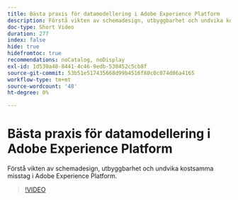 ```yaml
---
title: Bästa praxis för datamodellering i Adobe Experience Platform
description: Förstå vikten av schemadesign, utbyggbarhet och undvika kostsamma misstag i Adobe Experience Platform.
doc-type: Short Video
duration: 277
index: false
hide: true
hidefromtoc: true
recommendations: noCatalog, noDisplay
exl-id: 1d530a48-8441-4c46-9edb-530452c5cb8f
source-git-commit: 53b51e517435668d99b4516f80c0c074d06a4165
workflow-type: tm+mt
source-wordcount: '48'
ht-degree: 0%

---
```


# Bästa praxis för datamodellering i Adobe Experience Platform

Förstå vikten av schemadesign, utbyggbarhet och undvika kostsamma misstag i Adobe Experience Platform.

<!-- 85_S655_3442541_276_best-practices-for-data-modeling-in-adobe-experience-platform -->
>[!VIDEO](https://video.tv.adobe.com/v/3458291/?learn=on&enablevpops=true)
